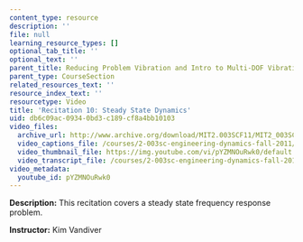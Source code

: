 ```yaml
---
content_type: resource
description: ''
file: null
learning_resource_types: []
optional_tab_title: ''
optional_text: ''
parent_title: Reducing Problem Vibration and Intro to Multi-DOF Vibration
parent_type: CourseSection
related_resources_text: ''
resource_index_text: ''
resourcetype: Video
title: 'Recitation 10: Steady State Dynamics'
uid: db6c09ac-0934-0bd3-c189-cf8a4bb10103
video_files:
  archive_url: http://www.archive.org/download/MIT2.003SCF11/MIT2_003SCF11_rec10_300k.mp4
  video_captions_file: /courses/2-003sc-engineering-dynamics-fall-2011/d90d208891fd5bd19f7df5878de49146_pYZMNOuRwk0.vtt
  video_thumbnail_file: https://img.youtube.com/vi/pYZMNOuRwk0/default.jpg
  video_transcript_file: /courses/2-003sc-engineering-dynamics-fall-2011/9038fd9b1724ab4bb1c299b163815ef4_pYZMNOuRwk0.pdf
video_metadata:
  youtube_id: pYZMNOuRwk0
---
```


**Description:** This recitation covers a steady state frequency response problem.

**Instructor:** Kim Vandiver